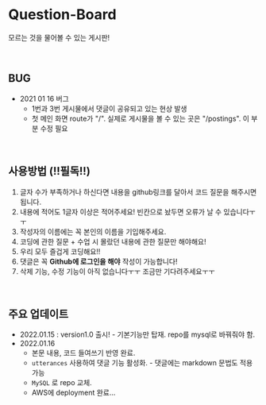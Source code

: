 # Question-Board

모르는 것을 물어볼 수 있는 게시판!

<br>

## BUG

- 2021 01 16 버그
  - 1번과 3번 게시물에서 댓글이 공유되고 있는 현상 발생 
  - 첫 메인 화면 route가 "/". 실제로 게시물을 볼 수 있는 곳은 "/postings". 이 부분 수정 필요

<br>

## 사용방법 (!!필독!!)

1. 글자 수가 부족하거나 하신다면 내용을 github링크를 달아서 코드 질문을 해주시면 됩니다.
2. 내용에 적어도 1글자 이상은 적어주세요! 빈칸으로 놨두면 오류가 날 수 있습니다ㅜㅜ
3. 작성자의 이름에는 꼭 본인의 이름을 기입해주세요. 
4. 코딩에 관한 질문 + 수업 시 몰랐던 내용에 관한 질문만 해야해요!
5. 우리 모두 즐겁게 코딩해요!!
6. 댓글은 꼭 **Github에 로그인을 해야** 작성이 가능합니다!
7. 삭제 기능, 수정 기능이 아직 없습니다ㅜㅜ 조금만 기다려주세요ㅜㅜ

<br>

## 주요 업데이트

- 2022.01.15 : version1.0 출시! - 기본기능만 탑재. repo를 mysql로 바꿔줘야 함.
- 2022.01.16 
  - 본문 내용, 코드 들여쓰기 반영 완료.
  - `utterances` 사용하여 댓글 기능 활성화. - 댓글에는 markdown 문법도 적용 가능
  - `MySQL` 로 repo 교체.
  - AWS에 deployment 완료...